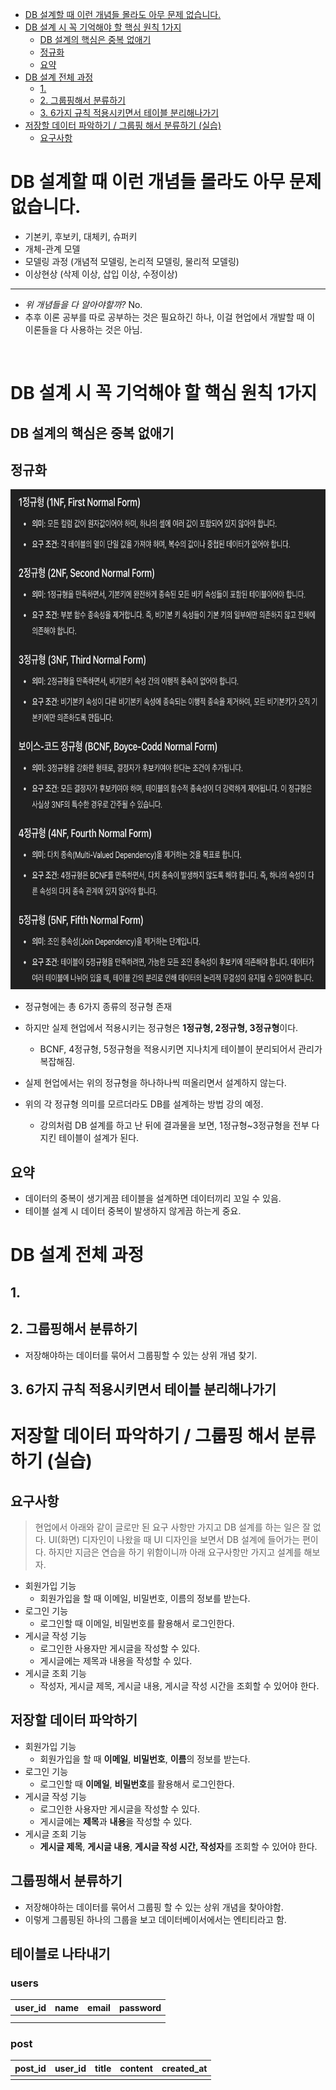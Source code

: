 <!-- TOC -->
* [DB 설계할 때 이런 개념들 몰라도 아무 문제 없습니다.](#db-설계할-때-이런-개념들-몰라도-아무-문제-없습니다)
* [DB 설계 시 꼭 기억해야 할 핵심 원칙 1가지](#db-설계-시-꼭-기억해야-할-핵심-원칙-1가지)
  * [DB 설계의 핵심은 중복 없애기](#db-설계의-핵심은-중복-없애기)
  * [정규화](#정규화)
  * [요약](#요약-)
* [DB 설계 전체 과정](#db-설계-전체-과정)
  * [1.](#1-)
  * [2. 그룹핑해서 분류하기](#2-그룹핑해서-분류하기-)
  * [3. 6가지 규칙 적용시키면서 테이블 분리해나가기](#3-6가지-규칙-적용시키면서-테이블-분리해나가기)
* [저장할 데이터 파악하기 / 그룹핑 해서 분류하기 (실습)](#저장할-데이터-파악하기--그룹핑-해서-분류하기-실습)
  * [요구사항](#요구사항)
<!-- TOC -->

# DB 설계할 때 이런 개념들 몰라도 아무 문제 없습니다.

- 기본키, 후보키, 대체키, 슈퍼키
- 개체-관계 모델
- 모델링 과정 (개념적 모델링, 논리적 모델링, 물리적 모델링)
- 이상현상 (삭제 이상, 삽입 이상, 수정이상)

---

- _위 개념들을 다 알아야할까?_ No. 
- 추후 이론 공부를 따로 공부하는 것은 필요하긴 하나, 이걸 현업에서 개발할 때 이 이론들을 다 사용하는 것은 아님.

<br>

# DB 설계 시 꼭 기억해야 할 핵심 원칙 1가지

## DB 설계의 핵심은 중복 없애기

## 정규화

<img alt="img.png" height="800" src="img.png"/>

- 정규형에는 총 6가지 종류의 정규형 존재
- 하지만 실제 현업에서 적용시키는 정규형은 **1정규형, 2정규형, 3정규형**이다. 
  - BCNF, 4정규형, 5정규형을 적용시키면 지나치게 테이블이 분리되어서 관리가 복잡해짐.

- 실제 현업에서는 위의 정규형을 하나하나씩 떠올리면서 설계하지 않는다. 
- 위의 각 정규형 의미를 모르더라도 DB를 설계하는 방법 강의 예정. 
  - 강의처럼 DB 설계를 하고 난 뒤에 결과물을 보면, 1정규형~3정규형을 전부 다 지킨 테이블이 설계가 된다.

## 요약 

- 데이터의 중복이 생기게끔 테이블을 설계하면 데이터끼리 꼬일 수 있음.
- 테이블 설계 시 데이터 중복이 발생하지 않게끔 하는게 중요.

# DB 설계 전체 과정

## 1. 

## 2. 그룹핑해서 분류하기 

- 저장해야하는 데이터를 묶어서 그룹핑할 수 있는 상위 개념 찾기.

## 3. 6가지 규칙 적용시키면서 테이블 분리해나가기

# 저장할 데이터 파악하기 / 그룹핑 해서 분류하기 (실습)

## 요구사항

> 현업에서 아래와 같이 글로만 된 요구 사항만 가지고 DB 설계를 하는 일은 잘 없다. UI(화면) 디자인이 나왔을 때 UI 디자인을 보면서 DB 설계에 들어가는 편이다. 하지만 지금은 연습을 하기 위함이니까 아래 요구사항만 가지고 설계를 해보자. 

- 회원가입 기능
  - 회원가입을 할 때 이메일, 비밀번호, 이름의 정보를 받는다.
- 로그인 기능
  - 로그인할 때 이메일, 비밀번호를 활용해서 로그인한다.
- 게시글 작성 기능
  - 로그인한 사용자만 게시글을 작성할 수 있다.
  - 게시글에는 제목과 내용을 작성할 수 있다.
- 게시글 조회 기능
  - 작성자, 게시글 제목, 게시글 내용, 게시글 작성 시간을 조회할 수 있어야 한다.

## 저장할 데이터 파악하기

- 회원가입 기능
  - 회원가입을 할 때 **이메일**, **비밀번호**, **이름**의 정보를 받는다.
- 로그인 기능
  - 로그인할 때 **이메일**, **비밀번호**를 활용해서 로그인한다.
- 게시글 작성 기능
  - 로그인한 사용자만 게시글을 작성할 수 있다.
  - 게시글에는 **제목**과 **내용**을 작성할 수 있다.
- 게시글 조회 기능
  - **게시글 제목**, **게시글 내용**, **게시글 작성 시간, 작성자**를 조회할 수 있어야 한다.

## 그룹핑해서 분류하기
 
- 저장해야하는 데이터를 묶어서 그룹핑 할 수 있는 상위 개념을 찾아야함.
- 이렇게 그룹핑된 하나의 그룹을 보고 데이터베이서에서는 엔티티라고 함.

## 테이블로 나타내기

### users

| user_id | name | email | password |
|---------|------|-------|----------|
|         |      |       |          |
|         |      |       |          |


### post

| post_id | user_id | title | content | created_at |
|:--------|:--------|-------|---------|:-----------|
|         |         |       |         |            |
